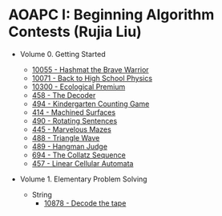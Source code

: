 # AOAPC I: Beginning Algorithm Contests (Rujia Liu)

* Volume 0. Getting Started
  - <a href="/UVa/Volume 100/10055 - Hashmat the Brave Warrior.cpp">10055 - Hashmat the Brave Warrior</a>
  - <a href="/UVa/Volume 100/10071 - Back to High School Physics.cpp">10071 - Back to High School Physics</a>
  - <a href="/UVa/Volume 103/10300 - Ecological Premium.cpp">10300 - Ecological Premium</a>
  - <a href="/UVa/Volume 4/458 - The Decoder.cpp">458 - The Decoder</a>
  - <a href="/UVa/Volume 4/494 - Kindergarten Counting Game.cpp">494 - Kindergarten Counting Game</a>
  - <a href="/UVa/Volume 4/414 - Machined Surfaces.cpp">414 - Machined Surfaces</a>
  - <a href="/UVa/Volume 4/490 - Rotating Sentences.cpp">490 - Rotating Sentences</a>
  - <a href="/UVa/Volume 4/445 - Marvelous Mazes.cpp">445 - Marvelous Mazes</a>
  - <a href="/UVa/Volume 4/488 - Triangle Wave.cpp">488 - Triangle Wave</a>
  - <a href="/UVa/Volume 4/489 - Hangman Judge.cpp">489 - Hangman Judge</a>
  - <a href="/UVa/Volume 6/694 - The Collatz Sequence.cpp">694 - The Collatz Sequence</a>
  - <a href="/UVa/Volume 4/457 - Linear Cellular Automata.cpp">457 - Linear Cellular Automata</a>

* Volume 1. Elementary Problem Solving
  + String
    - <a href="/UVa/Volume 108/10878 - Decode the tape.cpp">10878 - Decode the tape</a>
